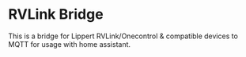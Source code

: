 # RVLink Bridge

This is a bridge for Lippert RVLink/Onecontrol & compatible devices to MQTT for usage with home assistant.
